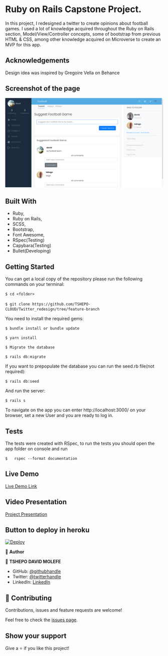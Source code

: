 # Ruby on Rails Capstone Project.

In this project, I redesigned a twitter to create opinions about football games. I used a lot of knowledge acquired throughout the Ruby on Rails section, Model/View/Controller concepts, some of bootstrap from previous HTML & CSS, among other knowledge acquired on Microverse to create an MVP for this app.

## Acknowledgements
Design idea was inspired by Gregoire Vella on Behance

## Screenshot of the page
![Screenshot Profile Page](./app/assets/images/frontpage.png)

## Built With

   - Ruby,
   - Ruby on Rails,
   - SCSS,
   - Bootstrap,
   - Font Awesome,
   - RSpec(Testing)
   - Capybara(Testing)
   - Bullet(Developing)

## Getting Started

You can get a local copy of the repository please run the following commands on your terminal:

```
$ cd <folder>

$ git clone https://github.com/TSHEPO-CLOUD/Twitter_redesign/tree/feature-branch
```

You need to install the required gems:

```
$ bundle install or bundle update
```
```
$ yarn install
```

```
$ Migrate the database
```

```
$ rails db:migrate
```

If you want to prepopulate the database you can run the seed.rb file(not required):

```
$ rails db:seed
```

And run the server:

```
$ rails s
```


To navigate on the app you can enter http://localhost:3000/ on your browser, set a new User and you are ready to log in.

## Tests

The tests were created with RSpec, to run the tests you should open the app folder on console and run 
 
```
$   rspec --format documentation
```
## Live Demo

[Live Demo Link](https://mysterious-falls-70338.herokuapp.com/)

## Video Presentation

[Project Presentation](https://www.loom.com/share/fa6d0c2622314d7ab5d077a80a1a4a69)

## Button to deploy in heroku 

[![Deploy](https://www.herokucdn.com/deploy/button.svg)](https://heroku.com/deploy)

👤 **Author**

👤 **TSHEPO DAVID MOLEFE**

- GitHub: [@githubhandle](https://github.com/TSHEPO-CLOUD)
- Twitter: [@twitterhandle](https://twitter.com/tshepomolefem)
- LinkedIn: [LinkedIn](https://www.linkedin.com/in/tshepo-molefe-8153313b)


## 🤝 Contributing

Contributions, issues and feature requests are welcome!

Feel free to check the [issues page](issues/).

## Show your support

Give a ⭐️ if you like this project!
